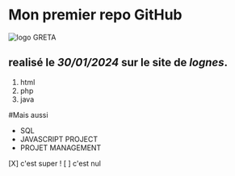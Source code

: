 # Mon premier repo GitHub
![logo GRETA](https://www.forpro-creteil.org/images/gmti77.png)
## realisé le _30/01/2024_ sur le site de *lognes*.

1. html
2. php
3. java

#Mais aussi

* SQL
* JAVASCRIPT PROJECT
* PROJET MANAGEMENT 

[X] c'est super ! 
[ ] c'est nul



